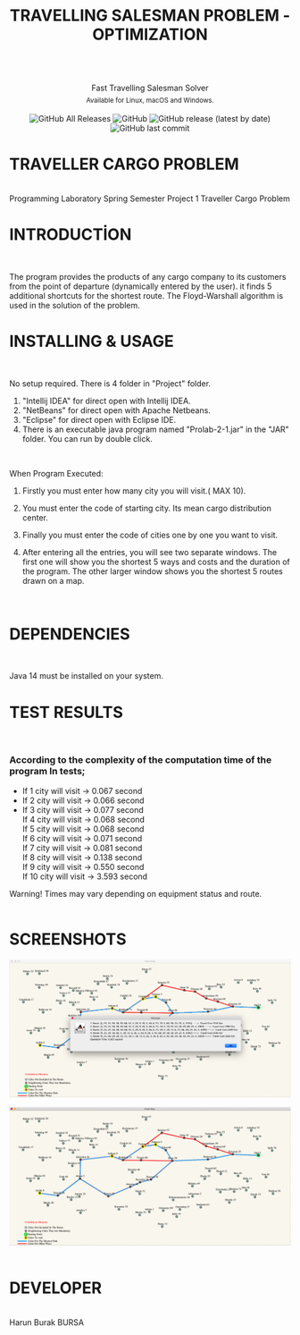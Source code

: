  <h1 align="center" > TRAVELLING SALESMAN PROBLEM - OPTIMIZATION </h1>
<br/>
<br/>
<br/>
<div align="center" >
 Fast Travelling Salesman Solver <br/>
 <sub> Available for Linux, macOS and Windows. </sub>
</div>
<br/>

<div align="center" >
 <img alt="GitHub All Releases" src="https://img.shields.io/github/downloads/1hbb/TSP-Optimization/total">  
 <img alt="GitHub" src="https://img.shields.io/github/license/1hbb/TSP-Optimization">
 <img alt="GitHub release (latest by date)" src="https://img.shields.io/github/v/release/1hbb/TSP-Optimization">
 <img alt="GitHub last commit" src="https://img.shields.io/github/last-commit/1hbb/TSP-Optimization">
</div>





# TRAVELLER CARGO PROBLEM #

<br/>
Programming Laboratory Spring Semester Project 1 Traveller Cargo Problem 
<br/>

# INTRODUCTİON #
<br/>

The program provides the products of any cargo company to its customers from the point of departure (dynamically entered by the user).
it finds 5 additional shortcuts for the shortest route. The Floyd-Warshall algorithm is used in the solution of the problem.
<br/>



# INSTALLING & USAGE #
<br/>

No setup required. There is 4 folder in "Project" folder.

1) "Intellij IDEA" for direct open with Intellij IDEA.
2) "NetBeans" for direct open with Apache Netbeans.
3) "Eclipse" for direct open with Eclipse IDE.
4) There is an executable java program named "Prolab-2-1.jar" in the "JAR" folder. 
   You can run by double click.

<br/>


When Program Executed:
1) Firstly you must enter how many city you will visit.( MAX 10).  

2) You must enter the code of starting city. Its mean cargo distribution center.

3) Finally you must enter the code of cities one by one you want to visit.

4) After entering all the entries, you will see two separate windows.
   The first one will show you the shortest 5 ways and costs and the duration of the program.
   The other larger window shows you the shortest 5 routes drawn on a map.
<br/>



# DEPENDENCIES #
<br/>

Java 14 must be installed on your system. 
<br/>


# TEST RESULTS #
<br/>
<h3> According to the complexity of the computation time of the program In tests; </h3>

- If 1 city will visit -> 0.067 second 
- If 2 city will visit -> 0.066 second 
- If 3 city will visit -> 0.077 second <br/>
If 4 city will visit -> 0.068 second <br/>
If 5 city will visit -> 0.068 second <br/>
If 6 city will visit -> 0.071 second <br/>
If 7 city will visit -> 0.081 second <br/>
If 8 city will visit -> 0.138 second <br/>
If 9 city will visit -> 0.550 second <br/>
If 10 city will visit -> 3.593 second <br/>

Warning! Times may vary depending on equipment status and route.
<br/>
<br/>

# SCREENSHOTS #

![Alt text](https://github.com/1hbb/TSP-Optimization/blob/master/screenshots/Ekran%20Resmi%202020-05-22%2013.20.08.png "1")
<br/>

![Alt text](https://github.com/1hbb/TSP-Optimization/blob/master/screenshots/Ekran%20Resmi%202020-05-22%2013.20.27.png "2")
<br/>
<br/>
# DEVELOPER #
<br/>
Harun Burak BURSA
